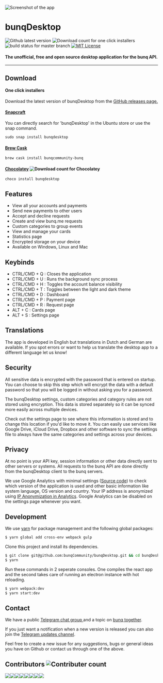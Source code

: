 ![Screenshot of the app](https://i.gyazo.com/b33c7e40e431814be4bd0d901fca0bc2.gif)


# bunqDesktop 
![Github latest version](https://img.shields.io/github/release/bunqcommunity/bunqdesktop.svg) 
![Download count for one click installers](https://img.shields.io/github/downloads/bunqCommunity/bunqDesktop/total.svg) 
![build status for master branch](https://api.travis-ci.org/bunqCommunity/bunqDesktop.svg?branch=master) 
[![MIT License](https://img.shields.io/npm/l/all-contributors-cli.svg?style=flat-square)](https://github.com/bunqCommunity/bunqDesktop/blob/master/LICENSE) 

#### The unofficial, free and open source desktop application for the bunq API. 

___

## Download 

#### One click installers 
Download the latest version of bunqDesktop from the [GitHub releases page.](https://github.com/bunqCommunity/bunqDesktop/releases)

#### [Snapcraft](https://snapcraft.io/bunqdesktop)
You can directly search for 'bunqDesktop' in the Ubuntu store or use  the snap command.

`sudo snap install bunqdesktop`

#### [Brew Cask](https://caskroom.github.io/)

`brew cask install bunqcommunity-bunq`

#### [Chocolatey](https://chocolatey.org/packages/bunqdesktop) ![Download count for Chocolatey](https://img.shields.io/chocolatey/dt/bunqdesktop.svg)

`choco install bunqdesktop`

## Features
- View all your accounts and payments
- Send new payments to other users
- Accept and decline requests
- Create and view bunq.me requests
- Custom categories to group events
- View and manage your cards
- Statistics page
- Encrypted storage on your device
- Available on Windows, Linux and Mac

## Keybinds
 - CTRL/CMD + Q : Closes the application
 - CTRL/CMD + U : Runs the background sync process
 - CTRL/CMD + H : Toggles the account balance visibility
 - CTRL/CMD + T : Toggles between the light and dark theme
 - CTRL/CMD + D : Dashboard
 - CTRL/CMD + P : Payment page
 - CTRL/CMD + R : Request page
 - ALT + C      : Cards page
 - ALT + S      : Settings page

## Translations
The app is developed in English but translations in Dutch and German are available. 
If you spot errors or want to help us translate the desktop app to a different language let us know!

## Security
All sensitive data is encrypted with the password that is entered on startup. You can choose to skip this step which will encrypt the data with a default password so that you will be logged in without asking you for a password. 

The bunqDesktop settings, custom categories and category rules are not stored using encryption. This data is stored separately so it can be synced more easily across multiple devices.

Check out the settings page to see where this information is stored and to change this location if you'd like to move it. You can easily use services like Google Drive, iCloud Drive, Dropbox and other software to sync the settings file to always have the same categories and settings across your devices.

## Privacy
At no point is your API key, session information or other data directly sent to other servers or systems. All requests to the bunq API are done directly from the bunqDesktop client to the bunq servers.

We use Google Analytics with minimal settings ([Source code](./src/react/Helpers/Analytics.js)) to check 
which version of the application is used and other basic information like system language, OS version and country. 
Your IP address is anonymized using [IP Anonymization in Analytics](https://support.google.com/analytics/answer/2763052?hl=en).
Google Analytics can be disabled on the settings page whenever you want.

## Development
We use [yarn](https://yarnpkg.com/en/) for package management and the following global packages:
```bash
$ yarn global add cross-env webpack gulp
```
Clone this project and install its dependencies.
```bash
$ git clone git@github.com:bunqCommunity/bunqDesktop.git && cd bunqDesktop
$ yarn 
```
Run these commands in 2 seperate consoles. One compiles the react app and the second takes care of 
running an electron instance with hot reloading.
```bash
$ yarn webpack:dev
$ yarn start:dev 
```

## Contact
We have a public [Telegram chat group ](https://t.me/bunqcommunity) and a topic on [bunq together](https://together.bunq.com/topic/bunqdesktop-client).

If you just want a notification when a new version is released you can also join the [Telegram updates channel](https://t.me/bunqdesktop).

Feel free to create a new issue for any suggestions, bugs or general ideas you have on Github or 
contact us through one of the above.

## Contributors ![Contributer count](https://img.shields.io/github/contributors/bunqcommunity/bunqdesktop.svg)

[![](https://sourcerer.io/fame/crecket/bunqCommunity/bunqDesktop/images/0)](https://sourcerer.io/fame/crecket/bunqCommunity/bunqDesktop/links/0)[![](https://sourcerer.io/fame/crecket/bunqCommunity/bunqDesktop/images/1)](https://sourcerer.io/fame/crecket/bunqCommunity/bunqDesktop/links/1)[![](https://sourcerer.io/fame/crecket/bunqCommunity/bunqDesktop/images/2)](https://sourcerer.io/fame/crecket/bunqCommunity/bunqDesktop/links/2)[![](https://sourcerer.io/fame/crecket/bunqCommunity/bunqDesktop/images/3)](https://sourcerer.io/fame/crecket/bunqCommunity/bunqDesktop/links/3)[![](https://sourcerer.io/fame/crecket/bunqCommunity/bunqDesktop/images/4)](https://sourcerer.io/fame/crecket/bunqCommunity/bunqDesktop/links/4)[![](https://sourcerer.io/fame/crecket/bunqCommunity/bunqDesktop/images/5)](https://sourcerer.io/fame/crecket/bunqCommunity/bunqDesktop/links/5)[![](https://sourcerer.io/fame/crecket/bunqCommunity/bunqDesktop/images/6)](https://sourcerer.io/fame/crecket/bunqCommunity/bunqDesktop/links/6)[![](https://sourcerer.io/fame/crecket/bunqCommunity/bunqDesktop/images/7)](https://sourcerer.io/fame/crecket/bunqCommunity/bunqDesktop/links/7)

